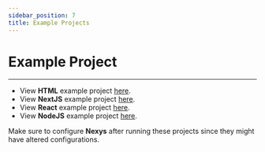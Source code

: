 ```yaml
---
sidebar_position: 7
title: Example Projects
---
```


# Example Project

---

- View **HTML** example project [here](https://github.com/erenkulaksiz/nexys/tree/master/apps/html).
- View **NextJS** example project [here](https://github.com/erenkulaksiz/nexys/tree/master/apps/nextjs).
- View **React** example project [here](https://github.com/erenkulaksiz/nexys/tree/master/apps/reactjs).
- View **NodeJS** example project [here](https://github.com/erenkulaksiz/nexys/tree/master/apps/nodejs).

Make sure to configure **Nexys** after running these projects since they might have altered configurations.
